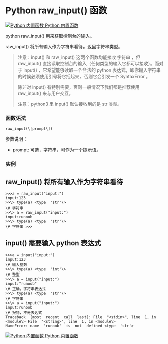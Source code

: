 Python raw_input() 函数
=====================

 [![Python 内置函数](../images/up.gif) Python 内置函数](python-built-in-functions.html)

python raw_input() 用来获取控制台的输入。

raw_input() 将所有输入作为字符串看待，返回字符串类型。

> 注意：input() 和 raw\_input() 这两个函数均能接收 字符串 ，但 raw\_input() 直接读取控制台的输入（任何类型的输入它都可以接收）。而对于 input() ，它希望能够读取一个合法的 python 表达式，即你输入字符串的时候必须使用引号将它括起来，否则它会引发一个 SyntaxError 。
> 
> 除非对 input() 有特别需要，否则一般情况下我们都是推荐使用 raw_input() 来与用户交互。
> 
> 注意：python3 里 input() 默认接收到的是 str 类型。

### 函数语法
```
raw_input(\[prompt\])
```
参数说明：

*   prompt: 可选，字符串，可作为一个提示语。

### 实例

raw_input() 将所有输入作为字符串看待
------------------------
```
>>>a = raw_input("input:") 
input:123
>>\> type(a) <type  'str'\>
\# 字符串 
>>\> a = raw_input("input:")
input:runoob
>>\> type(a) <type  'str'\> 
\# 字符串 >>>
```
input() 需要输入 python 表达式
-----------------------
```
>>>a = input("input:") 
input:123  
\# 输入整数 
>>\> type(a) <type  'int'\> 
\# 整型
>>\> a = input("input:") 
input:"runoob" 
\# 正确，字符串表达式 
>>\> type(a) <type  'str'\>
\# 字符串 
>>\> a = input("input:") 
input:runoob
\# 报错，不是表达式 
Traceback  (most  recent  call  last): File  "<stdin>", line  1, in <module\> File  "<string>", line  1, in <module\> 
NameError: name  'runoob'  is  not  defined <type  'str'>
```
 [![Python 内置函数](../images/up.gif) Python 内置函数](python-built-in-functions.html)